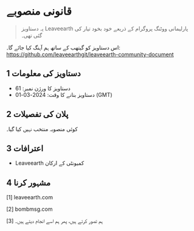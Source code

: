 # قانونی منصوبے

>یہ دستاویز Leaveearth پارلیمانی ووٹنگ پروگرام کے ذریعے خود بخود تیار کی گئی تھی۔

اس دستاویز کو گیتھب کے ساتھ ہم آہنگ کیا جائے گا۔: https://github.com/leaveearthgit/leaveearth-community-document

## 1 دستاویز کی معلومات

- دستاویز کا ورژن نمبر: 61
- دستاویز بنانے کا وقت: 2024-03-01 (GMT)

## 2 پلان کی تفصیلات

کوئی منصوبہ منتخب نہیں کیا گیا۔

## 3 اعترافات
* Leaveearth کمیونٹی کے ارکان

## 4 مشہور کرنا
[1] leaveearth.com

[2] bombmsg.com

[3] ہم تصور کرتے ہیں، پھر ہم اسے انجام دیتے ہیں۔